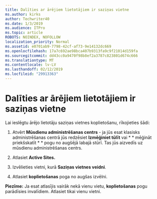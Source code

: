 ```yaml
---
title: Dalīties ar ārējiem lietotājiem ir saziņas vietne
ms.author: kirks
author: Techwriter40
ms.date: 1/3/2019
ms.audience: ITPro
ms.topic: article
ROBOTS: NOINDEX, NOFOLLOW
localization_priority: Normal
ms.assetid: e0701ab9-7798-42cf-af73-9e14132dc669
ms.openlocfilehash: 17a7c692ae98bca407b9313fa9c9f21014d159fa
ms.sourcegitcommit: dd43cc0a9470f98b8ef2a3787c823801d674c666
ms.translationtype: MT
ms.contentlocale: lv-LV
ms.lasthandoff: 02/12/2019
ms.locfileid: "29913363"
---
```

# <a name="share-a-communication-site-with-external-users"></a>Dalīties ar ārējiem lietotājiem ir saziņas vietne

Lai ieslēgtu ārējo lietotāju saziņas vietnes koplietošanu, rīkojieties šādi: 
  
1. Atvērt **Mūsdienu administrēšanas centrs** - ja jūs esat klasisks administrēšanas centrā jūs redzēsiet **Izmēģiniet tūlīt** vai * * mēģināt priekšskatīt * * pogu no augšējā labajā stūrī. Tas jūs aizvedīs uz mūsdienu administrēšanas centrs. 
  
2. Atlasiet **Active Sites.**
  
3. Izvēlieties vietni, kurā **Saziņas vietnes veidni**. 
  
4. Atlasiet **koplietošanas** poga no augšas izvēlni. 
  
 **Piezīme:** Ja esat atlasījis vairāk nekā vienu vietu, **koplietošanas** pogu parādīsies invalīdiem. Atlasiet tikai vienu vietni. 
  

